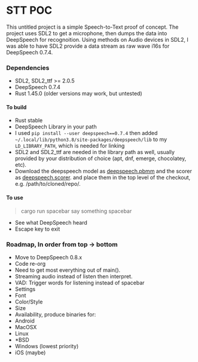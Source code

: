 # STT POC
This untitled project is a simple Speech-to-Text proof of concept. The project
uses SDL2 to get a microphone, then dumps the data into DeepSpeech for
recognoition. Using methods on Audio devices in SDL2, I was able to have SDL2
provide a data stream as raw wave i16s for DeepSpeech 0.7.4.

### Dependencies
- SDL2, SDL2_ttf >= 2.0.5
- DeepSpeech 0.7.4
- Rust 1.45.0 (older versions may work, but untested)


#### To build
- Rust stable
- DeepSpeech Library in your path
 - I used `pip install --user deepspeech==0.7.4` then added 
   `~/.local/lib/python3.8/site-packages/deepspeech/lib` to my `LD_LIBRARY_PATH`,
   which is needed for linking
- SDL2 and SDL2_ttf are needed in the library path as well, usually provided
  by your distribution of choice (apt, dnf, emerge, chocolatey, etc).
- Download the deepspeech model as [deepspeech.pbmm](https://github.com/mozilla/DeepSpeech/releases/download/v0.7.4/deepspeech-0.7.4-models.pbmm) and the scorer as [deepspeech.scorer](https://github.com/mozilla/DeepSpeech/releases/download/v0.7.4/deepspeech-0.7.4-models.scorer). and place  them in the top level of the checkout, e.g. /path/to/cloned/repo/.

#### To use
> cargo run
> spacebar
> say something
> spacebar
- See what DeepSpeech heard
- Escape key to exit

### Roadmap, In order from top -> bottom
- Move to DeepSpeech 0.8.x
- Code re-org
 - Need to get most everything out of main().
- Streaming audio instead of listen then interpret.
- VAD: Trigger words for listening instead of spacebar
- Settings
 - Font
 - Color/Style
 - Size
- Availability, produce binaries for:
 - Android
 - MacOSX
 - Linux
 - *BSD
 - Windows (lowest priority)
 - iOS (maybe)
